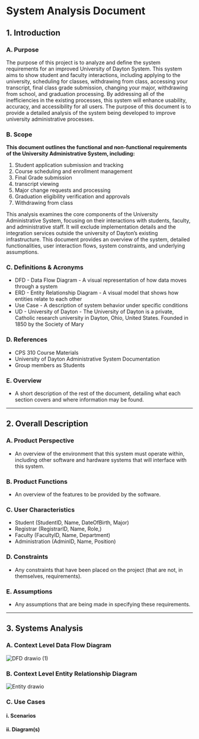 # System Analysis Document

## 1. Introduction

### A. Purpose
The purpose of this project is to analyze and define the system requirements for an improved University of Dayton System. This system aims to show student and faculty interactions, including applying to the university, scheduling for classes, withdrawing from class, accessing your transcript, final class grade submission, changing your major, withdrawing from school, and graduation processing. By addressing all of the inefficiencies in the existing processes, this system will enhance usability, accuracy, and accessibility for all users. The purpose of this document is to provide a detailed analysis of the system being developed to improve university administrative processes. 


### B. Scope
**This document outlines the functional and non-functional requirements of the University Administrative System, including:**
  
1. Student application submission and tracking
2. Course scheduling and enrollment management
3. Final Grade submission
4. transcript viewing
5. Major change requests and processing
6. Graduation eligibility verification and approvals 
7. Withdrawing from class


This analysis examines the core components of the University Administrative System, focusing on their interactions with students, faculty, and administrative staff. It will exclude implementation details and the integration services outside the university of Dayton’s existing infrastructure. This document provides an overview of the system, detailed functionalities, user interaction flows, system constraints, and underlying assumptions.


### C. Definitions & Acronyms

- DFD - Data Flow Diagram - A visual representation of how data moves through a system
- ERD - Entity Relationship Diagram - A visual model that shows how entities relate to each other
- Use Case - A description of system behavior under specific conditions 
- UD - University of Dayton - The University of Dayton is a private, Catholic research university in Dayton, Ohio, United States. Founded in 1850 by the Society of Mary


### D. References
- CPS 310 Course Materials
- University of Dayton Administrative System Documentation
- Group members as Students

### E. Overview
- A short description of the rest of the document, detailing what each section covers and where information may be found.

---

## 2. Overall Description

### A. Product Perspective
- An overview of the environment that this system must operate within, including other software and hardware systems that will interface with this system.

### B. Product Functions
- An overview of the features to be provided by the software.

### C. User Characteristics
- Student (StudentID, Name, DateOfBirth, Major)
- Registrar (RegistrarID, Name, Role,)
- Faculty (FacultyID, Name, Department)
- Administration (AdminID, Name, Position)

### D. Constraints
- Any constraints that have been placed on the project (that are not, in themselves, requirements).

### E. Assumptions
- Any assumptions that are being made in specifying these requirements.

---

## 3. Systems Analysis

### A. Context Level Data Flow Diagram

![DFD drawio (1)](https://github.com/user-attachments/assets/38aabe71-4d8f-427b-b843-465b02097d8c)


### B. Context Level Entity Relationship Diagram

![Entity drawio](https://github.com/user-attachments/assets/bdaafce3-c6b0-4095-a4bd-5c8d231b4055)


### C. Use Cases
#### i. Scenarios
#### ii. Diagram(s)
